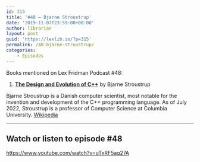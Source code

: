 ```yaml
---
id: 315
title: '#48 – Bjarne Stroustrup'
date: '2019-11-07T23:59:00+00:00'
author: librarian
layout: post
guid: 'https://lexlib.io/?p=315'
permalink: /48-bjarne-stroustrup/
categories:
    - Episodes
---
```


Books mentioned on Lex Fridman Podcast #48:

1. **[The Design and Evolution of C++](https://amzn.to/3Vb0SSl)** by Bjarne Stroustrup

Bjarne Stroustrup is a Danish computer scientist, most notable for the invention and development of the C++ programming language. As of July 2022, Stroustrup is a professor of Computer Science at Columbia University. [Wikipedia](https://en.wikipedia.org/wiki/Bjarne_Stroustrup)

- - - - - -

## Watch or listen to episode #48

<https://www.youtube.com/watch?v=uTxRF5ag27A>
